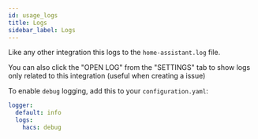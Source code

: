 ```yaml
---
id: usage_logs
title: Logs
sidebar_label: Logs
---
```


Like any other integration this logs to the `home-assistant.log` file.

You can also click the "OPEN LOG" from the "SETTINGS" tab to show logs only related to this integration (useful when creating a issue)

To enable `debug` logging, add this to your `configuration.yaml`:

```yaml
logger:
  default: info
  logs:
    hacs: debug
```